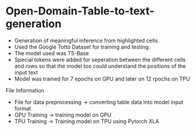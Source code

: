 # Open-Domain-Table-to-text-generation

* Generation of meaningful inference from highlighted cells. 
* Used the Google Totto Dataset for training and testing.
* The model used was T5-Base
* Special tokens were added for seperation between the different cells and rows so that the model too could understand the positions of the input text
* Model was trained for 7 epochs on GPU and later on 12 rpochs on TPU

File Information
* File for data preprocessing -> converting table data into model input format
* GPU Training -> training model on GPU
* TPU Training -> Training model on TPU using Pytorch XLA
